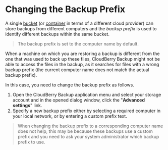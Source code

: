 # Changing the Backup Prefix

A single [bucket](https://docs.aws.amazon.com/AmazonS3/latest/dev/UsingBucket.html) \(or [container](https://cloud.google.com/containers/) in terms of a different cloud provider\) can store backups from different computers and the _backup prefix_ is used to identify different backups within the same bucket.

> The backup prefix is set to the computer name by default.

When a machine on which you are restoring a backup is different from the one that was used to back up these files, CloudBerry Backup might not be able to access the files in the backup, as it searches for files with a wrong backup prefix \(the current computer name does not match the actual backup prefix\).

In this case, you need to change the backup prefix as follows.

1. Open the CloudBerry Backup application menu and select your storage account and in the opened dialog window, click the "**Advanced settings**" link.
2. Specify a new backup prefix either by selecting a required computer in your local network, or by entering a custom prefix text.

> When changing the backup prefix to a corresponding computer name does not help, this may be because these backups use a custom prefix and you need to ask your system administrator which backup prefix to use.

